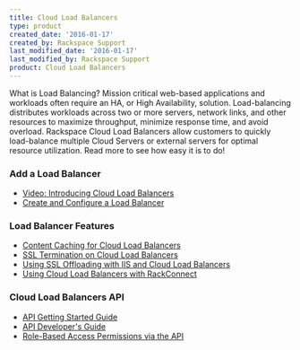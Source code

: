 ```yaml
---
title: Cloud Load Balancers
type: product
created_date: '2016-01-17'
created_by: Rackspace Support
last_modified_date: '2016-01-17'
last_modified_by: Rackspace Support
product: Cloud Load Balancers
---
```


What is Load Balancing? Mission critical web-based applications and
workloads often require an HA, or High Availability, solution.
Load-balancing distributes workloads across two or more servers, network
links, and other resources to maximize throughput, minimize response
time, and avoid overload. Rackspace Cloud Load Balancers allow customers
to quickly load-balance multiple Cloud Servers or external servers for
optimal resource utilization. Read more to see how easy it is to do!

###  Add a Load Balancer

-   [Video: Introducing Cloud Load
    Balancers](/how-to/cloud-load-balancers)
-   [Create and Configure a Load
    Balancer](/how-to/configure-a-load-balancer)

###  Load Balancer Features

-   [Content Caching for Cloud Load
    Balancers](/how-to/content-caching-for-cloud-load-balancers)
-   [SSL Termination on Cloud Load
    Balancers](/how-to/cloud-load-balancers-faq)
-   [Using SSL Offloading with IIS and Cloud Load
    Balancers](/how-to/configuring-load-balanced-sites-with-ssl-offloading-using-iis)
-   [Using Cloud Load Balancers with
    RackConnect](/how-to/using-cloud-load-balancers-with-rackconnect)

###  Cloud Load Balancers API

-   [API Getting Started
    Guide](http://docs.rackspace.com/loadbalancers/api/v1.0/clb-getting-started/content/DB_Overview.html)
-   [API Developer's
    Guide](http://docs.rackspace.com/loadbalancers/api/v1.0/clb-devguide/content/Overview-d1e82.html)
-   [Role-Based Access Permissions via the
    API](/how-to/permissions-matrix-for-cloud-load-balancers)
